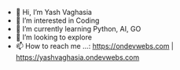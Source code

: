 - 👋 Hi, I’m Yash Vaghasia
- 👀 I’m interested in Coding
- 🌱 I’m currently learning Python, AI, GO
- 💞️ I’m looking to explore 
- 📫 How to reach me ...: https://ondevwebs.com | https://yashvaghasia.ondevwebs.com 

<!---
yash23011995/yash23011995 is a ✨ special ✨ repository because its `README.md` (this file) appears on your GitHub profile.
You can click the Preview link to take a look at your changes.
--->
